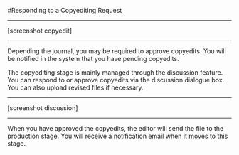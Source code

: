 #Responding to a Copyediting Request
<hr />
[screenshot copyedit]
<hr />

Depending the journal, you may be required to approve copyedits. You will be notified in the system that you have pending copyedits.

The copyediting stage is mainly managed through the discussion feature.  You can respond to or  approve copyedits via the discussion dialogue box. You can also upload revised files if necessary. 

<hr />
[screenshot discussion]
<hr />

When you have approved the copyedits, the editor will send the file to the production stage. You will receive a notification email when it moves to this stage.